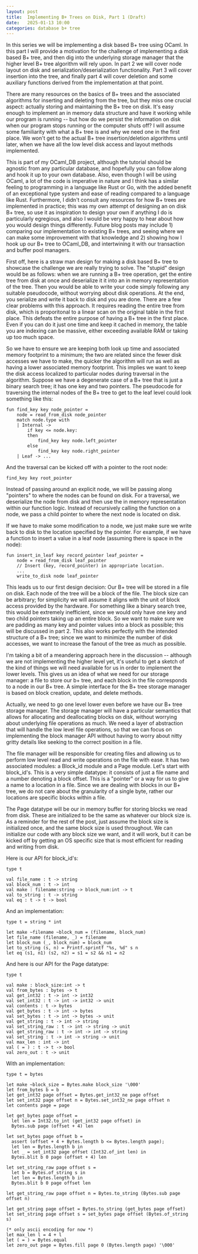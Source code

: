 ```yaml
---
layout: post
title:  Implementing B+ Trees on Disk, Part 1 (Draft)
date:   2025-01-13 10:00
categories: database b+ tree
---
```


In this series we will be implementing a disk based B+ tree using OCaml. In this part I will provide a motivation for the challenge of implementing a disk based B+ tree, and then dig into the underlying storage manager that the higher level B+ tree algorithm will rely upon. In part 2 we will cover node layout on disk and serialization/deserialization functionality. Part 3 will cover insertion into the tree, and finally part 4 will cover deletion and some auxiliary functions derived from the implementation at that point. 

There are many resources on the basics of B+ trees and the associated algorithms for inserting and deleting from the tree, but they miss one crucial aspect: actually storing and maintaining the B+ tree on disk. It's easy enough to implement an in memory data structure and have it working while our program is running -- but how do we persist the information on disk when our program stops running or the computer shuts off? I will assume some familiarity with what a B+ tree is and why we need one in the first place. We won't get to the actual B+ tree insertion/deletion algorithms until later, when we have all the low level disk access and layout methods implemented. 

This is part of my OCaml_DB project, although the tutorial should be agnostic from any particular database, and hopefully you can follow along and hook it up to your own database. Also, even though I will be using OCaml, a lot of the code is imperative in nature and I think has a similar feeling to programming in a language like Rust or Go, with the added benefit of an exceptional type system and ease of reading compared to a language like Rust. Furthermore, I didn't consult any resources for how B+ trees are implemented in practice; this was my own attempt of designing an on disk B+ tree, so use it as inspiration to design your own if anything I do is particularly egregious, and also I would be very happy to hear about how you would design things differently. Future blog posts may include 1) comparing our implementation to existing B+ trees, and seeing where we can make some improvement with that knowledge and 2) showing how I hook up our B+ tree to OCaml_DB, and intertwining it with our transaction and buffer pool managers.

First off, here is a straw man design for making a disk based B+ tree to showcase the challenge we are really trying to solve. The "stupid" design would be as follows: when we are running a B+ tree operation, get the entire tree from disk at once and deserialize it it into an in memory representation of the tree. Then you would be able to write your code simply following any suitable pseudocode, without worrying about disk operations. At the end, you serialize and write it back to disk and you are done. There are a few clear problems with this approach. It requires reading the entire tree from disk, which is proporitonal to a linear scan on the original table in the first place. This defeats the entire purpose of having a B+ tree in the first place. Even if you can do it just one time and keep it cached in memory, the table you are indexing can be massive, either exceeding available RAM or taking up too much space. 

So we have to ensure we are keeping both look up time and associated memory footprint to a minimum; the two are related since the fewer disk accesses we have to make, the quicker the algorithm will run as well as having a lower associated memory footprint. This implies we want to keep the disk access localized to particular nodes during traversal in the algorithm. Suppose we have a degenerate case of a B+ tree that is just a binary search tree; it has one key and two pointers. The pseudocode for traversing the internal nodes of the B+ tree to get to the leaf level could look something like this: 

```
fun find_key key node_pointer = 
    node = read_from_disk node_pointer 
    match node.type with 
    | Internal -> 
        if key <= node.key:
        then 
            find_key key node.left_pointer 
        else
            find_key key node.right_pointer 
    | Leaf -> ...
```

And the traversal can be kicked off with a pointer to the root node: 

```
find_key key root_pointer
```

Instead of passing around an explicit node, we will be passing along "pointers" to where the nodes can be found on disk. For a traversal, we deserialize the node from disk and then use the in memory representation within our function logic. Instead of recursively calling the function on a node, we pass a child pointer to where the next node is located on disk. 

If we have to make some modification to a node, we just make sure we write back to disk to the location specified by the pointer. For example, if we have a function to insert a value in a leaf node (assuming there is space in the node):

```
fun insert_in_leaf key record_pointer leaf_pointer = 
    node = read_from_disk leaf_pointer
    // Insert (key, record_pointer) in appropriate location. 
    ...
    write_to_disk node leaf_pointer
```

This leads us to our first design decision: Our B+ tree will be stored in a file on disk. Each node of the tree will be a block of the file. The block size can be arbitrary; for simplicity we will assume it aligns with the unit of block access provided by the hardware. For something like a binary search tree, this would be extremely inefficient, since we would only have one key and two child pointers taking up an entire block. So we want to make sure we are padding as many key and pointer values into a block as possible; this will be discussed in part 2. This also works perfectly with the intended structure of a B+ tree; since we want to minimize the number of disk accesses, we want to increase the fanout of the tree as much as possible. 


I'm taking a bit of a meandering approach here in the discussion -- although we are not implementing the higher level yet, it's useful to get a sketch of the kind of things we will need available for us in order to implement the lower levels. This gives us an idea of what we need for our storage manager:
a file to store our b+ tree, and each block in the file corresponds to a node in our B+ tree. A simple interface for the B+ tree storage manager is based on block creation, update, and delete methods. 

Actually, we need to go one level lower even before we have our B+ tree storage manager. The storage manager will have a particular semantics that allows for allocating and deallocating blocks on disk, without worrying about underlying file operations as much. We need a layer of abstraction that will handle the low level file operations, so that we can focus on implementing the block manager API without having to worry about nitty gritty details like seeking to the correct position in a file. 

The file manager will be responsible for creating files and allowing us to perform low level read and write operations on the file with ease. It has two associated modules: a Block_id module and a Page module. Let's start with block_id's. This is a very simple datatype: it consists of just a file name and a number denoting a block offset. This is a "pointer" or a way for us to give a name to a location in a file. Since we are dealing with blocks in our B+ tree, we do not care about the granularity of a single byte, rather our locations are specific blocks within a file. 

The Page datatype will be our in memory buffer for storing blocks we read from disk. These are initialized to be the same as whatever our block size is. As a reminder for the rest of the post, just assume the block size is initialized once, and the same block size is used throughout. We can initialize our code with any block size we want, and it will work, but it can be kicked off by getting an OS specific size that is most efficient for reading and writing from disk. 

Here is our API for block_id's:
```
type t

val file_name : t -> string
val block_num : t -> int
val make : filename:string -> block_num:int -> t
val to_string : t -> string
val eq : t -> t -> bool
```

And an implementation: 

```
type t = string * int

let make ~filename ~block_num = (filename, block_num)
let file_name (filename, _) = filename
let block_num (_, block_num) = block_num
let to_string (s, n) = Printf.sprintf "%s, %d" s n
let eq (s1, n1) (s2, n2) = s1 = s2 && n1 = n2
```

And here is our API for the Page datatype:

```
type t

val make : block_size:int -> t
val from_bytes : bytes -> t
val get_int32 : t -> int -> int32
val set_int32 : t -> int -> int32 -> unit
val contents : t -> bytes
val get_bytes : t -> int -> bytes
val set_bytes : t -> int -> bytes -> unit
val get_string : t -> int -> string
val set_string_raw : t -> int -> string -> unit
val get_string_raw : t -> int -> int -> string
val set_string : t -> int -> string -> unit
val max_len : int -> int
val ( = ) : t -> t -> bool
val zero_out : t -> unit
```

With an implementation:

```
type t = bytes

let make ~block_size = Bytes.make block_size '\000'
let from_bytes b = b
let get_int32 page offset = Bytes.get_int32_ne page offset
let set_int32 page offset n = Bytes.set_int32_ne page offset n
let contents page = page

let get_bytes page offset =
  let len = Int32.to_int (get_int32 page offset) in
  Bytes.sub page (offset + 4) len

let set_bytes page offset b =
  assert (offset + 4 + Bytes.length b <= Bytes.length page);
  let len = Bytes.length b in
  let _ = set_int32 page offset (Int32.of_int len) in
  Bytes.blit b 0 page (offset + 4) len

let set_string_raw page offset s = 
  let b = Bytes.of_string s in 
  let len = Bytes.length b in 
  Bytes.blit b 0 page offset len

let get_string_raw page offset n = Bytes.to_string (Bytes.sub page offset n)

let get_string page offset = Bytes.to_string (get_bytes page offset)
let set_string page offset s = set_bytes page offset (Bytes.of_string s)

(* only ascii encoding for now *)
let max_len l = 4 + l
let ( = ) = Bytes.equal
let zero_out page = Bytes.fill page 0 (Bytes.length page) '\000'
```







